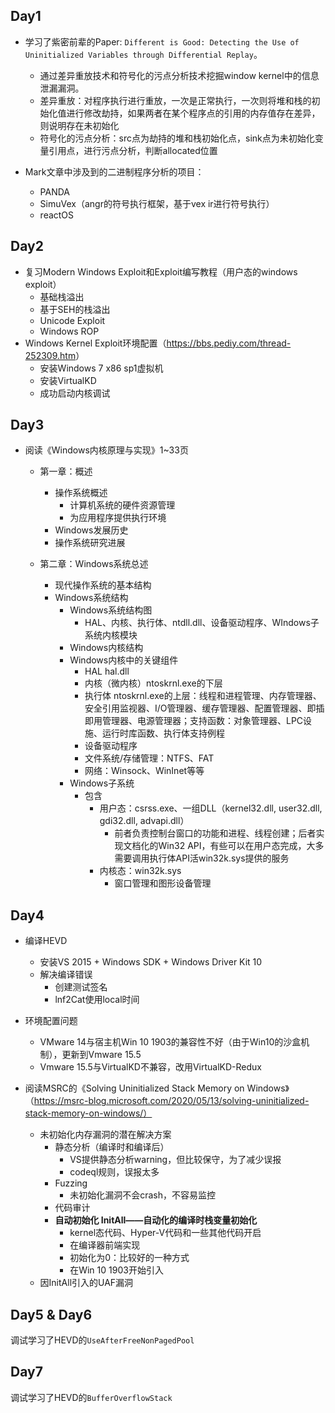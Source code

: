 ## Day1

- 学习了紫密前辈的Paper: `Different is Good: Detecting the Use of Uninitialized Variables through Differential Replay`。
  - 通过差异重放技术和符号化的污点分析技术挖掘window kernel中的信息泄漏漏洞。
  - 差异重放：对程序执行进行重放，一次是正常执行，一次则将堆和栈的初始化值进行修改劫持，如果两者在某个程序点的引用的内存值存在差异，则说明存在未初始化
  - 符号化的污点分析：src点为劫持的堆和栈初始化点，sink点为未初始化变量引用点，进行污点分析，判断allocated位置

- Mark文章中涉及到的二进制程序分析的项目：
  - PANDA
  - SimuVex（angr的符号执行框架，基于vex ir进行符号执行）
  - reactOS

## Day2

- 复习Modern Windows Exploit和Exploit编写教程（用户态的windows exploit）
  - 基础栈溢出
  - 基于SEH的栈溢出
  - Unicode Exploit
  - Windows ROP
- Windows Kernel Exploit环境配置（<https://bbs.pediy.com/thread-252309.htm>）
  - 安装Windows 7 x86 sp1虚拟机
  - 安装VirtualKD
  - 成功启动内核调试

## Day3

- 阅读《Windows内核原理与实现》1~33页

  - 第一章：概述

    - 操作系统概述
      - 计算机系统的硬件资源管理
      - 为应用程序提供执行环境
    - Windows发展历史
    - 操作系统研究进展

  - 第二章：Windows系统总述

    - 现代操作系统的基本结构
    - Windows系统结构
      - Windows系统结构图
        - HAL、内核、执行体、ntdll.dll、设备驱动程序、WIndows子系统内核模块
      - Windows内核结构
      - Windows内核中的关键组件
        - HAL hal.dll
        - 内核（微内核）ntoskrnl.exe的下层
        - 执行体 ntoskrnl.exe的上层：线程和进程管理、内存管理器、安全引用监视器、I/O管理器、缓存管理器、配置管理器、即插即用管理器、电源管理器；支持函数：对象管理器、LPC设施、运行时库函数、执行体支持例程
        - 设备驱动程序
        - 文件系统/存储管理：NTFS、FAT
        - 网络：Winsock、WinInet等等
      - Windows子系统
        - 包含
          - 用户态：csrss.exe、一组DLL（kernel32.dll, user32.dll, gdi32.dll, advapi.dll）
            - 前者负责控制台窗口的功能和进程、线程创建；后者实现文档化的Win32 API，有些可以在用户态完成，大多需要调用执行体API活win32k.sys提供的服务
          - 内核态：win32k.sys
            - 窗口管理和图形设备管理

## Day4

- 编译HEVD
  - 安装VS 2015 + Windows SDK + Windows Driver Kit 10
  - 解决编译错误
    - 创建测试签名
    - lnf2Cat使用local时间
- 环境配置问题

  - VMware 14与宿主机Win 10 1903的兼容性不好（由于Win10的沙盒机制），更新到Vmware 15.5
  - Vmware 15.5与VirtualKD不兼容，改用VirtualKD-Redux

- 阅读MSRC的《Solving Uninitialized Stack Memory on Windows》（https://msrc-blog.microsoft.com/2020/05/13/solving-uninitialized-stack-memory-on-windows/）
  - 未初始化内存漏洞的潜在解决方案
    - 静态分析（编译时和编译后）
      - VS提供静态分析warning，但比较保守，为了减少误报
      - codeql规则，误报太多
    - Fuzzing
      - 未初始化漏洞不会crash，不容易监控
    - 代码审计
    - **自动初始化 InitAll——自动化的编译时栈变量初始化**
      - kernel态代码、Hyper-V代码和一些其他代码开启
      - 在编译器前端实现
      - 初始化为0：比较好的一种方式
      - 在Win 10 1903开始引入
  - 因InitAll引入的UAF漏洞

## Day5 & Day6

调试学习了HEVD的`UseAfterFreeNonPagedPool`

## Day7

调试学习了HEVD的`BufferOverflowStack`

















